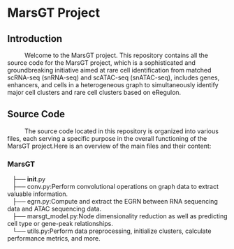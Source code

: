 # MarsGT Project

## Introduction

&nbsp;&nbsp;&nbsp;&nbsp;&nbsp;&nbsp;&nbsp;&nbsp;&nbsp;&nbsp;Welcome to the MarsGT project. This repository contains all the source code for the MarsGT project, which is a sophisticated and groundbreaking initiative aimed at rare cell identification from matched scRNA-seq (snRNA-seq) and scATAC-seq (snATAC-seq), includes genes, enhancers, and cells in a heterogeneous graph to simultaneously identify major cell clusters and rare cell clusters based on eRegulon.

## Source Code

&nbsp;&nbsp;&nbsp;&nbsp;&nbsp;&nbsp;&nbsp;&nbsp;&nbsp;&nbsp;The source code located in this repository is organized into various files, each serving a specific purpose in the overall functioning of the MarsGT project.Here is an overview of the main files and their content:

### MarsGT  
&nbsp;&nbsp;&nbsp;├── __init__.py  
&nbsp;&nbsp;&nbsp;├── conv.py:Perform convolutional operations on graph data to extract valuable information.  
&nbsp;&nbsp;&nbsp;├── egrn.py:Compute and extract the EGRN between RNA sequencing data and ATAC sequencing data.   
&nbsp;&nbsp;&nbsp;├── marsgt_model.py:Node dimensionality reduction as well as predicting cell type or gene-peak relationships.  
&nbsp;&nbsp;&nbsp;└── utils.py:Perform data preprocessing, initialize clusters, calculate performance metrics, and more.  
